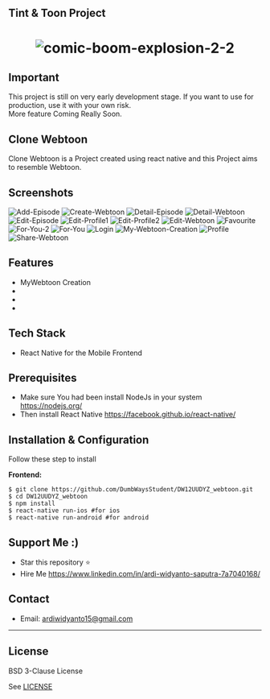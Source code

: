 ## Tint & Toon Project
<h1 align="center">
  <img src="https://i.ibb.co/6PxC22r/comic-boom-explosion-2-2.png" alt="comic-boom-explosion-2-2" border="0"><br>
</h1>

## Important
This project is still on very early development stage. If you want to use for production, use it with your own risk.
<br>More feature Coming Really Soon.

## Clone Webtoon
Clone Webtoon is a Project created using react native and this Project aims to resemble Webtoon.

## Screenshots

<p float="left">
  <img src="https://i.ibb.co/MDg7W1g/Add-Episode.png" alt="Add-Episode" border="0">
  <img src="https://i.ibb.co/Y7MSdvC/Create-Webtoon.png" alt="Create-Webtoon" border="0">
  <img src="https://i.ibb.co/XDSPwRH/Detail-Episode.png" alt="Detail-Episode" border="0">
  <img src="https://i.ibb.co/wz4g7Yw/Detail-Webtoon.png" alt="Detail-Webtoon" border="0">
  <img src="https://i.ibb.co/6mpwzX4/Edit-Episode.png" alt="Edit-Episode" border="0">
  <img src="https://i.ibb.co/J51Xdds/Edit-Profile1.png" alt="Edit-Profile1" border="0">
  <img src="https://i.ibb.co/MZvk1kZ/Edit-Profile2.png" alt="Edit-Profile2" border="0">
  <img src="https://i.ibb.co/BgJfhPQ/Edit-Webtoon.png" alt="Edit-Webtoon" border="0">
  <img src="https://i.ibb.co/SQbMg0Z/Favourite.png" alt="Favourite" border="0">
  <img src="https://i.ibb.co/YffMYMV/For-You-2.png" alt="For-You-2" border="0">
  <img src="https://i.ibb.co/1Msqzjq/For-You.png" alt="For-You" border="0">
  <img src="https://i.ibb.co/thzdqDf/Login.png" alt="Login" border="0">
  <img src="https://i.ibb.co/1b2WRKn/My-Webtoon-Creation.png" alt="My-Webtoon-Creation" border="0">
  <img src="https://i.ibb.co/Vx8F1Yc/Profile.png" alt="Profile" border="0">
  <img src="https://i.ibb.co/FVHqs7J/Share-Webtoon.png" alt="Share-Webtoon" border="0">
</p>


## Features
* MyWebtoon Creation
* 
* 
* 

## Tech Stack
* React Native for the Mobile Frontend

## Prerequisites
* Make sure You had been install NodeJs in your system https://nodejs.org/
* Then install React Native https://facebook.github.io/react-native/

## Installation & Configuration
Follow these step to install

**Frontend:**
```
$ git clone https://github.com/DumbWaysStudent/DW12UUDYZ_webtoon.git
$ cd DW12UUDYZ_webtoon
$ npm install
$ react-native run-ios #for ios
$ react-native run-android #for android
```
## Support Me :)
* Star this repository :star:
* Hire Me https://www.linkedin.com/in/ardi-widyanto-saputra-7a7040168/

## Contact 
* Email: ardiwidyanto15@gmail.com

----

## License

BSD 3-Clause License

See [LICENSE](LICENSE)
